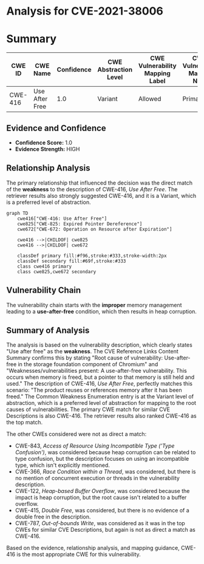 # Analysis for CVE-2021-38006

# Summary
| CWE ID | CWE Name | Confidence | CWE Abstraction Level | CWE Vulnerability Mapping Label | CWE-Vulnerability Mapping Notes |
|---|---|---|---|---|---|
| CWE-416 | Use After Free | 1.0 | Variant | Allowed | Primary CWE |

## Evidence and Confidence

*   **Confidence Score:** 1.0
*   **Evidence Strength:** HIGH

## Relationship Analysis
The primary relationship that influenced the decision was the direct match of the **weakness** to the description of CWE-416, *Use After Free*. The retriever results also strongly suggested CWE-416, and it is a Variant, which is a preferred level of abstraction.

```mermaid
graph TD
    cwe416["CWE-416: Use After Free"]
    cwe825["CWE-825: Expired Pointer Dereference"]
    cwe672["CWE-672: Operation on Resource after Expiration"]

    cwe416 -->|CHILDOF| cwe825
    cwe416 -->|CHILDOF| cwe672

    classDef primary fill:#f96,stroke:#333,stroke-width:2px
    classDef secondary fill:#69f,stroke:#333
    class cwe416 primary
    class cwe825,cwe672 secondary
```

## Vulnerability Chain
The vulnerability chain starts with the **improper** memory management leading to a **use-after-free** condition, which then results in heap corruption.

## Summary of Analysis
The analysis is based on the vulnerability description, which clearly states "Use after free" as the **weakness**. The CVE Reference Links Content Summary confirms this by stating "Root cause of vulnerability: Use-after-free in the storage foundation component of Chromium" and "Weaknesses/vulnerabilities present: A use-after-free vulnerability. This occurs when memory is freed, but a pointer to that memory is still held and used." The description of CWE-416, *Use After Free*, perfectly matches this scenario: "The product reuses or references memory after it has been freed." The Common Weakness Enumeration entry is at the Variant level of abstraction, which is a preferred level of abstraction for mapping to the root causes of vulnerabilities. The primary CWE match for similar CVE Descriptions is also CWE-416. The retriever results also ranked CWE-416 as the top match.

The other CWEs considered were not as direct a match:

*   CWE-843, *Access of Resource Using Incompatible Type ('Type Confusion')*, was considered because heap corruption can be related to type confusion, but the description focuses on using an incompatible type, which isn't explicitly mentioned.
*   CWE-366, *Race Condition within a Thread*, was considered, but there is no mention of concurrent execution or threads in the vulnerability description.
*   CWE-122, *Heap-based Buffer Overflow*, was considered because the impact is heap corruption, but the root cause isn't related to a buffer overflow.
*   CWE-415, *Double Free*, was considered, but there is no evidence of a double free in the description.
* CWE-787, *Out-of-bounds Write*, was considered as it was in the top CWEs for similar CVE Descriptions, but again is not as direct a match as CWE-416.

Based on the evidence, relationship analysis, and mapping guidance, CWE-416 is the most appropriate CWE for this vulnerability.